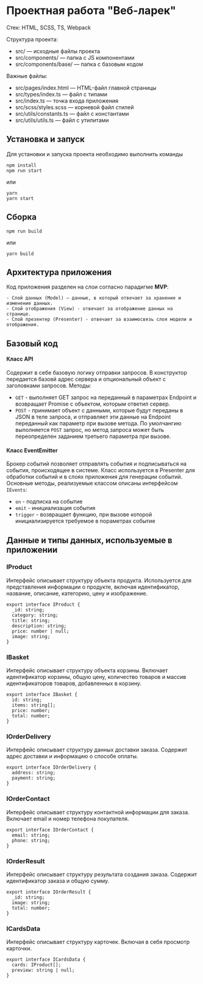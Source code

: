 # Проектная работа "Веб-ларек"

Стек: HTML, SCSS, TS, Webpack

Структура проекта:
- src/ — исходные файлы проекта
- src/components/ — папка с JS компонентами
- src/components/base/ — папка с базовым кодом

Важные файлы:
- src/pages/index.html — HTML-файл главной страницы
- src/types/index.ts — файл с типами
- src/index.ts — точка входа приложения
- src/scss/styles.scss — корневой файл стилей
- src/utils/constants.ts — файл с константами
- src/utils/utils.ts — файл с утилитами

## Установка и запуск
Для установки и запуска проекта необходимо выполнить команды

```
npm install
npm run start
```

или

```
yarn
yarn start
```
## Сборка

```
npm run build
```

или

```
yarn build

```

## Архитектура приложения

Код приложения разделен на слои согласно парадигме **MVP**:
```
- Слой данных (Model) — данные, в который отвечает за хранение и изменение данных.
- Слой отображения (View) - отвечает за отображение данных на странице.
- Слой презентер (Presenter) - отвечает за взаимосвязь слоя модели и отображения.
```

## Базовый код

#### Класс API
Содержит в себе базовую логику отправки запросов. В конструктор передается базовй адрес сервера и опциональный объект с заголовками запросов.
Методы:
- `GET` - выполняет GET запрос на переданный в параметрах Endpoint и возвращает Promise с объектом, которым ответил сервер.
- `POST` - принимает объект с данными, которые будут переданы в JSON в теле запроса, и отправляет эти данные на Endpoint переданный как параметр при вызове метода. По умолчангию выполняется `POST` запрос, но метод запроса может быть переопределен заданием третьего параметра при вызове.

#### Класс EventEmitter
Брокер событий позволяет отправлять события и подписываться на события, происходящее в системе. Класс используется в Presenter для обработки событий и в слоях приложения для генерации событий.
Основные методы, реализуемые классом описаны интерфейсом `IEvents`:
- `on` - подписка на событие
- `emit` - инициализация события
- `trigger` - возвращает функцию, при вызове которой инициализируется требуемое в пораметрах событие


## Данные и типы данных, используемые в приложении

### IProduct
Интерфейс описывает структуру объекта продукта. Используется для представления информации о продукте, включая идентификатор, название, описание, категорию, цену и изображение.
```
export interface IProduct {
  _id: string;
  category: string;
  title: string;
  description: string;
  price: number | null;
  image: string;
}
```

### IBasket
Интерфейс описывает структуру объекта корзины. Включает идентификатор корзины, общую цену, количество товаров и массив идентификаторов товаров, добавленных в корзину.
```
export interface IBasket {
  id: string;
  items: string[];
  price: number;
  total: number;
}
```

### IOrderDelivery
Интерфейс описывает структуру данных доставки заказа. Содержит адрес доставки и информацию о способе оплаты.
```
export interface IOrderDelivery {
  address: string;
  payment: string;
}
```

### IOrderContact
Интерфейс описывает структуру контактной информации для заказа. Включает email и номер телефона покупателя.
```
export interface IOrderContact {
  email: string;
  phone: string;
}
```

### IOrderResult
Интерфейс описывает структуру результата создания заказа. Содержит идентификатор заказа и общую сумму.
```
export interface IOrderResult {
  _id: string;
  image: string;
  total: number;
}
```

### ICardsData
Интерфейс описывает структуру карточек. Включая в себя просмотр карточки.
```
export interface ICardsData {
  cards: IProduct[];
  preview: string | null;
}
```

